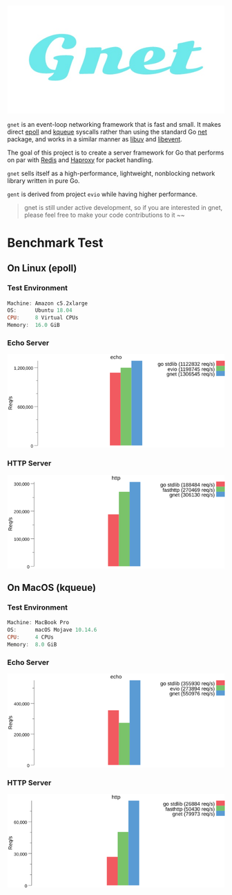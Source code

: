 <p align="center">
<img src="logo.png" alt="gnet">
</p>

`gnet` is an event-loop networking framework that is fast and small. It makes direct [epoll](https://en.wikipedia.org/wiki/Epoll) and [kqueue](https://en.wikipedia.org/wiki/Kqueue) syscalls rather than using the standard Go [net](https://golang.org/pkg/net/) package, and works in a similar manner as [libuv](https://github.com/libuv/libuv) and [libevent](https://github.com/libevent/libevent).

The goal of this project is to create a server framework for Go that performs on par with [Redis](http://redis.io) and [Haproxy](http://www.haproxy.org) for packet handling.

`gnet` sells itself as a high-performance, lightweight, nonblocking network library written in pure Go.

`gent` is derived from project `evio` while having higher performance.

> gnet is still under active development, so if you are interested in gnet, please feel free to make your code contributions to it ~~

# Benchmark Test

## On Linux (epoll)

### Test Environment

```powershell
Machine: Amazon c5.2xlarge
OS:      Ubuntu 18.04
CPU:     8 Virtual CPUs
Memory:  16.0 GiB
```



### Echo Server

![](benchmarks/results/echo_linux.png)

### HTTP Server

![](benchmarks/results/http_linux.png)

## On MacOS (kqueue)

### Test Environment

```powershell
Machine: MacBook Pro
OS:      macOS Mojave 10.14.6
CPU:     4 CPUs
Memory:  8.0 GiB
```



### Echo Server

![](benchmarks/results/echo_mac.png)

### HTTP Server

![](benchmarks/results/http_mac.png)